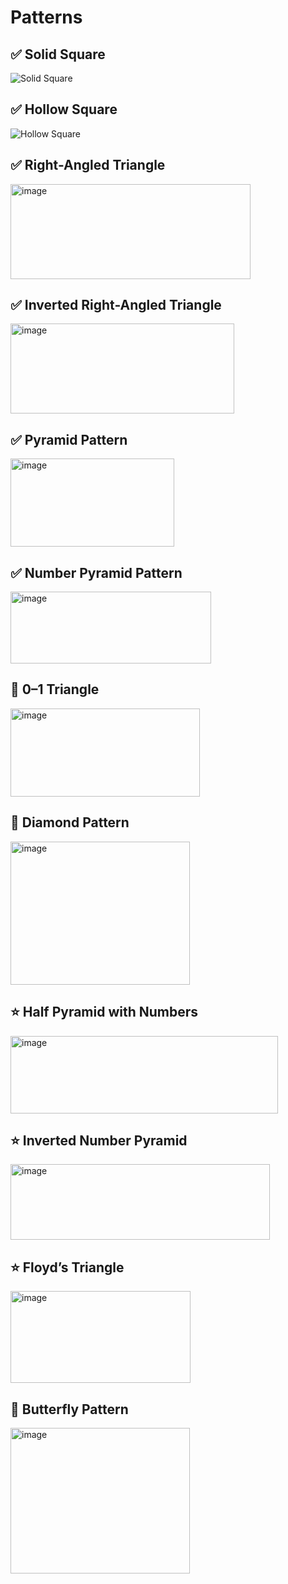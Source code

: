 # Patterns

## ✅ Solid Square

![Solid Square](https://github.com/user-attachments/assets/1ccf6d0e-65b1-4f38-a505-dcb634a7eac7)

## ✅ Hollow Square

![Hollow Square](https://github.com/user-attachments/assets/9dcde252-b6e8-44ad-be34-2170faee754e)

## ✅ Right-Angled Triangle

<img width="384" height="152" alt="image" src="https://github.com/user-attachments/assets/a7e31aab-3da8-4133-94b2-9ef1ac1618c3" />

## ✅ Inverted Right-Angled Triangle

<img width="358" height="144" alt="image" src="https://github.com/user-attachments/assets/2b051ad5-de8a-4ace-831f-d34e2afd1fea" />

## ✅ Pyramid Pattern

<img width="262" height="141" alt="image" src="https://github.com/user-attachments/assets/207eb79d-86e8-4779-85f5-6a3ae57774f4" />

## ✅ Number Pyramid Pattern

<img width="321" height="115" alt="image" src="https://github.com/user-attachments/assets/3bb8ff88-1dc0-4a0f-bc3f-4f188e6cae2a" />

## 🧿 0–1 Triangle

<img width="303" height="141" alt="image" src="https://github.com/user-attachments/assets/07e9d627-bbd5-42bd-9f1a-50283822696d" />

## 💎 Diamond Pattern

<img width="287" height="229" alt="image" src="https://github.com/user-attachments/assets/9449a0e0-9fbb-4788-b86e-28eb38c6e5b7" />

## ⭐ Half Pyramid with Numbers

<img width="428" height="124" alt="image" src="https://github.com/user-attachments/assets/e0f66e79-4f4c-4739-a1fd-6e3637c6795b" />

## ⭐ Inverted Number Pyramid

<img width="415" height="121" alt="image" src="https://github.com/user-attachments/assets/a0c89ebc-967a-42dc-8ec8-d9c777e2d5c1" />

## ⭐ Floyd’s Triangle

<img width="288" height="147" alt="image" src="https://github.com/user-attachments/assets/46470328-c3c9-422c-bbba-443c06a7e603" />

## 🦋 Butterfly Pattern

<img width="287" height="233" alt="image" src="https://github.com/user-attachments/assets/bdef0c57-1180-4ddf-b10d-8ce8c698a8c6" />

